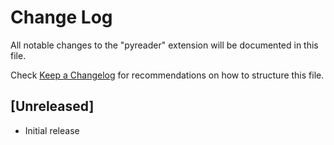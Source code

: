 # Change Log

All notable changes to the "pyreader" extension will be documented in this file.

Check [Keep a Changelog](http://keepachangelog.com/) for recommendations on how to structure this file.

## [Unreleased]

- Initial release